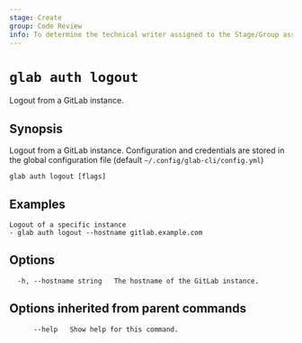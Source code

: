 ```yaml
---
stage: Create
group: Code Review
info: To determine the technical writer assigned to the Stage/Group associated with this page, see https://about.gitlab.com/handbook/product/ux/technical-writing/#assignments
---
```


<!--
This documentation is auto generated by a script.
Please do not edit this file directly. Run `make gen-docs` instead.
-->

# `glab auth logout`

Logout from a GitLab instance.

## Synopsis

Logout from a GitLab instance.
Configuration and credentials are stored in the global configuration file (default `~/.config/glab-cli/config.yml`)

```plaintext
glab auth logout [flags]
```

## Examples

```plaintext
Logout of a specific instance
- glab auth logout --hostname gitlab.example.com

```

## Options

```plaintext
  -h, --hostname string   The hostname of the GitLab instance.
```

## Options inherited from parent commands

```plaintext
      --help   Show help for this command.
```
